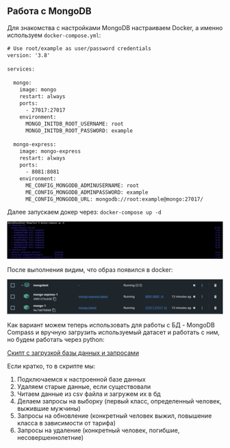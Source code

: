 ## Работа с MongoDB



Для знакомства с настройками MongoDB настраиваем Docker, а именно используем `docker-compose.yml`:

```
# Use root/example as user/password credentials
version: '3.8'

services:

  mongo:
    image: mongo
    restart: always
    ports:
      - 27017:27017
    environment:
      MONGO_INITDB_ROOT_USERNAME: root
      MONGO_INITDB_ROOT_PASSWORD: example

  mongo-express:
    image: mongo-express
    restart: always
    ports:
      - 8081:8081
    environment:
      ME_CONFIG_MONGODB_ADMINUSERNAME: root
      ME_CONFIG_MONGODB_ADMINPASSWORD: example
      ME_CONFIG_MONGODB_URL: mongodb://root:example@mongo:27017/
```


Далее запускаем докер через: `docker-compose up -d`

![alt text](/data/docker-compose-up.png) 


После выполнения видим, что образ появился в docker:

![alt text](/data/docker-success.png)


Как вариант можем теперь использовать для работы с БД - MongoDB Compass и вручную загрузить используемый датасет и работать с ним, но будем работать через python:

[Скипт с загрузкой базы данных и запросами](/data/mongoDB_script.py)


Если кратко, то в скрипте мы:
1. Подключаемся к настроенной базе данных
2. Удаляем старые данные, если существовали
3. Читаем данные из csv файла и загружем их в бд
4. Делаем запросы на выборку (первый класс, определенный человек, выжившие мужчины)
5. Запросы на обновление (конкретный человек выжил, повышение класса в зависимости от тарифа)
6. Запросы на удаление (конкретный человек, погибшие, несовершеннолетние)